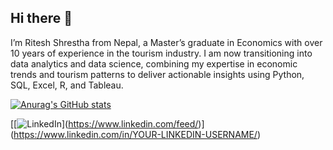 ## Hi there 👋

I’m Ritesh Shrestha from Nepal, a Master’s graduate in Economics with over 10 years of experience in the tourism industry. I am now transitioning into data analytics and data science, combining my expertise in economic trends and tourism patterns to deliver actionable insights using Python, SQL, Excel, R, and Tableau.

[![Anurag's GitHub stats](https://github-readme-stats.vercel.app/api?username=RittheGit)](https://github.com/anuraghazra/github-readme-stats)

[[![[LinkedIn](https://www.linkedin.com/feed/)](https://img.shields.io/badge/LinkedIn-blue?style=for-the-badge&logo=linkedin&logoColor=white)](https://www.linkedin.com/feed/)](https://www.linkedin.com/in/YOUR-LINKEDIN-USERNAME/)
